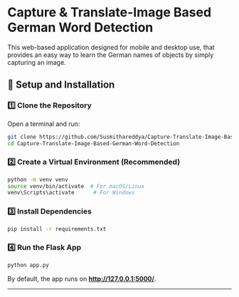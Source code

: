 # Capture & Translate-Image Based German Word Detection
This web-based application designed for mobile and desktop use, that provides an easy way to learn the German names of objects by simply capturing an image.
## 🔧 Setup and Installation  

### 1️⃣ **Clone the Repository**  
Open a terminal and run:  
```bash
git clone https://github.com/Susmithareddya/Capture-Translate-Image-Based-German-Word-Detection.git
cd Capture-Translate-Image-Based-German-Word-Detection
```

### 2️⃣ **Create a Virtual Environment (Recommended)**  
```bash
python -m venv venv
source venv/bin/activate  # For macOS/Linux
venv\Scripts\activate      # For Windows
```

### 3️⃣ **Install Dependencies**  
```bash
pip install -r requirements.txt
```

### 4️⃣ **Run the Flask App**  
```bash
python app.py
```

By default, the app runs on **http://127.0.0.1:5000/**.

---
